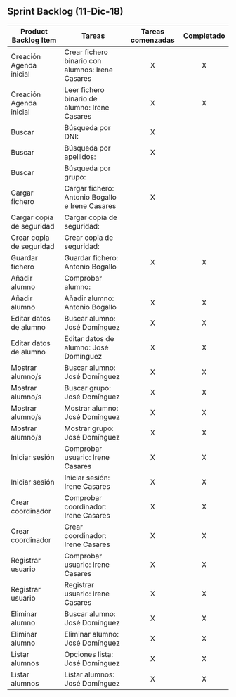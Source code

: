 
## Sprint Backlog (11-Dic-18)  



|    Product Backlog Item           |                      Tareas                      | Tareas comenzadas | Completado |
|-----------------------------------|------------------------------------------------|:-----------------:|:----------:|
| Creación Agenda inicial   | Crear fichero binario con alumnos: Irene Casares |         X         |      X     |
| Creación Agenda inicial   | Leer fichero binario de alumno: Irene Casares    |         X         |      X     |
| Buscar                    | Búsqueda por DNI:                                |        X           |            |
| Buscar                    | Búsqueda por apellidos:                          |         X          |            |
| Buscar                    | Búsqueda por grupo:                              |                   |            |
| Cargar fichero            | Cargar fichero: Antonio Bogallo e Irene Casares   |          X         |            |
| Cargar copia de seguridad | Cargar copia de seguridad:                       |                   |            |
| Crear copia de seguridad  | Crear copia de seguridad:                        |                   |            |
| Guardar fichero           | Guardar fichero: Antonio Bogallo                                |           X        |      X      |
| Añadir alumno             | Comprobar alumno:                                |                   |            |
| Añadir alumno             | Añadir alumno: Antonio Bogallo                   |         X         |      X      |
| Editar datos de alumno    | Buscar alumno: José Domínguez                    |         X         |      X     |
| Editar datos de alumno    | Editar datos de alumno: José Domínguez           |         X         |      X     |
| Mostrar alumno/s          | Buscar alumno: José Domínguez                    |         X         |      X     |
| Mostrar alumno/s          | Buscar grupo: José Domínguez                     |         X         |      X     |
| Mostrar alumno/s          | Mostrar alumno: José Domínguez                   |         X         |      X     |
| Mostrar alumno/s          | Mostrar grupo: José Domínguez                    |         X         |      X     |
| Iniciar sesión            | Comprobar usuario: Irene Casares               |         X         |      X     |
| Iniciar sesión            | Iniciar sesión: Irene Casares                |         X         |      X     |
| Crear coordinador         | Comprobar coordinador: Irene Casares            |         X         |      X     |
| Crear coordinador         | Crear coordinador: Irene Casares            |         X         |      X     |
| Registrar usuario         | Comprobar usuario: Irene Casares                       |         X          |      X      |
| Registrar usuario         | Registrar usuario: Irene Casares                              |        X           |      X      |
| Eliminar alumno           | Buscar alumno: José Domínguez                    |         X         |      X     |
| Eliminar alumno           | Eliminar alumno: José Domínguez                  |         X         |      X     |
| Listar alumnos            | Opciones lista: José Domínguez                   |         X         |      X     |
| Listar alumnos            | Listar alumnos: José Domínguez                   |         X         |      X     |

 
